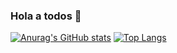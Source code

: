 ### Hola a todos 👋

[![Anurag's GitHub stats](https://github-readme-stats.vercel.app/api?username=rodrialeh01)](https://github.com/anuraghazra/github-readme-stats)
[![Top Langs](https://github-readme-stats.vercel.app/api/top-langs/?username=rodrialeh01&layout=compact)](https://github.com/anuraghazra/github-readme-stats)

<!--
**rodrialeh01/rodrialeh01** is a ✨ _special_ ✨ repository because its `README.md` (this file) appears on your GitHub profile.

Here are some ideas to get you started:

- 🔭 I’m currently working on ...
- 🌱 I’m currently learning ...
- 👯 I’m looking to collaborate on ...
- 🤔 I’m looking for help with ...
- 💬 Ask me about ...
- 📫 How to reach me: ...
- 😄 Pronouns: ...
- ⚡ Fun fact: ...
-->

